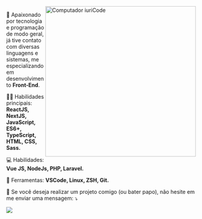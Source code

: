 <img src="https://raw.githubusercontent.com/MicaelliMedeiros/micaellimedeiros/master/image/computer-illustration.png" min-width="400px" max-width="400px" width="400px" align="right" alt="Computador iuriCode">

<p align="left"> 
 🧠 Apaixonado por tecnologia e programação de modo geral, já tive contato com diversas linguagens e sistemas, me especializando em desenvolvimento <strong>Front-End</strong>.
</p>

<p align="left">
  🧑‍💻 Habilidades principais: <strong>ReactJS, NextJS, JavaScript, ES6+, TypeScript, HTML, CSS, Sass.</strong>
</p>

<p align="left">
 💻 Habilidades: <strong>Vue JS, NodeJs, PHP, Laravel.</strong>
</p>

<p align="left">
  💼 Ferramentas: <strong>VSCode, Linux, ZSH, Git.</strong>
</p>

<p align="left">
  💬 Se você deseja realizar um projeto comigo (ou bater papo), não hesite em me enviar uma mensagem: ⤵️
</p>

<p align="left"> 
  <a href="https://www.linkedin.com/in/henriqueogs/" alt="Linkedin">
  <img src="https://img.shields.io/badge/-Linkedin-0e76a8?style=for-the-badge&logo=Linkedin&logoColor=white&link=https://www.linkedin.com/in/iuricode" /></a>
</p>  
<!--
**henriqueogs/henriqueogs** is a ✨ _special_ ✨ repository because its `README.md` (this file) appears on your GitHub profile.

Here are some ideas to get you started:

- 🔭 I’m currently working on ...
- 🌱 I’m currently learning ...
- 👯 I’m looking to collaborate on ...
- 🤔 I’m looking for help with ...
- 💬 Ask me about ...
- 📫 How to reach me: ...
- 😄 Pronouns: ...
- ⚡ Fun fact: ...
-->
